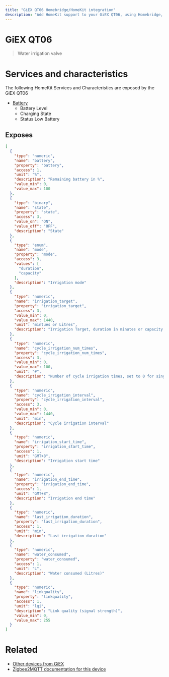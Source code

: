 ```yaml
---
title: "GiEX QT06 Homebridge/HomeKit integration"
description: "Add HomeKit support to your GiEX QT06, using Homebridge, Zigbee2MQTT and homebridge-z2m."
---
```

<!---
This file has been GENERATED using src/docgen/docgen.ts
DO NOT EDIT THIS FILE MANUALLY!
-->
# GiEX QT06
> Water irrigation valve


# Services and characteristics
The following HomeKit Services and Characteristics are exposed by
the GiEX QT06

* [Battery](../../battery.md)
  * Battery Level
  * Charging State
  * Status Low Battery



## Exposes

```json
[
  {
    "type": "numeric",
    "name": "battery",
    "property": "battery",
    "access": 1,
    "unit": "%",
    "description": "Remaining battery in %",
    "value_min": 0,
    "value_max": 100
  },
  {
    "type": "binary",
    "name": "state",
    "property": "state",
    "access": 3,
    "value_on": "ON",
    "value_off": "OFF",
    "description": "State"
  },
  {
    "type": "enum",
    "name": "mode",
    "property": "mode",
    "access": 3,
    "values": [
      "duration",
      "capacity"
    ],
    "description": "Irrigation mode"
  },
  {
    "type": "numeric",
    "name": "irrigation_target",
    "property": "irrigation_target",
    "access": 3,
    "value_min": 0,
    "value_max": 1440,
    "unit": "mintues or Litres",
    "description": "Irrigation Target, duration in minutes or capacity in Liters (depending on mode)"
  },
  {
    "type": "numeric",
    "name": "cycle_irrigation_num_times",
    "property": "cycle_irrigation_num_times",
    "access": 3,
    "value_min": 0,
    "value_max": 100,
    "unit": "#",
    "description": "Number of cycle irrigation times, set to 0 for single cycle"
  },
  {
    "type": "numeric",
    "name": "cycle_irrigation_interval",
    "property": "cycle_irrigation_interval",
    "access": 3,
    "value_min": 0,
    "value_max": 1440,
    "unit": "min",
    "description": "Cycle irrigation interval"
  },
  {
    "type": "numeric",
    "name": "irrigation_start_time",
    "property": "irrigation_start_time",
    "access": 1,
    "unit": "GMT+8",
    "description": "Irrigation start time"
  },
  {
    "type": "numeric",
    "name": "irrigation_end_time",
    "property": "irrigation_end_time",
    "access": 1,
    "unit": "GMT+8",
    "description": "Irrigation end time"
  },
  {
    "type": "numeric",
    "name": "last_irrigation_duration",
    "property": "last_irrigation_duration",
    "access": 1,
    "unit": "min",
    "description": "Last irrigation duration"
  },
  {
    "type": "numeric",
    "name": "water_consumed",
    "property": "water_consumed",
    "access": 1,
    "unit": "L",
    "description": "Water consumed (Litres)"
  },
  {
    "type": "numeric",
    "name": "linkquality",
    "property": "linkquality",
    "access": 1,
    "unit": "lqi",
    "description": "Link quality (signal strength)",
    "value_min": 0,
    "value_max": 255
  }
]
```

# Related
* [Other devices from GiEX](../index.md#giex)
* [Zigbee2MQTT documentation for this device](https://www.zigbee2mqtt.io/devices/QT06.html)